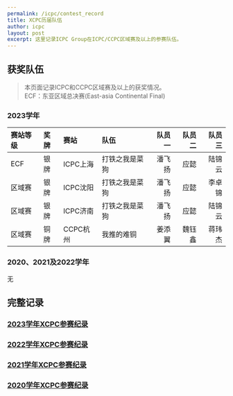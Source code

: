 ```yaml
---
permalink: /icpc/contest_record
title: XCPC历届队伍
author: icpc
layout: post
excerpt: 这里记录ICPC Group在ICPC/CCPC区域赛及以上的参赛队伍。
---
```


## 获奖队伍

> 本页面记录ICPC和CCPC区域赛及以上的获奖情况。  
> ECF：东亚区域总决赛(East-asia Continental Final)

### 2023学年

| 赛站等级 | 奖牌 | 赛站     | 队伍      | 队员一 | 队员二 | 队员三 |
|:-----|:---|:-------|:--------|----:|----:|----:|
| ECF  | 银牌 | ICPC上海 | 打铁之我是菜狗 | 潘飞扬 |  应懿 | 陆锦云 |
| 区域赛  | 银牌 | ICPC沈阳 | 打铁之我是菜狗 | 潘飞扬 |  应懿 | 李卓锦 |
| 区域赛  | 银牌 | ICPC济南 | 打铁之我是菜狗 | 潘飞扬 |  应懿 | 陆锦云 |
| 区域赛  | 铜牌 | CCPC杭州 | 我推的难铜   | 姜添翼 | 魏钰鑫 | 蒋玮杰 |

### 2020、2021及2022学年

无

## 完整记录

### [2023学年XCPC参赛纪录](/icpc/contest_record_2023)

### [2022学年XCPC参赛纪录](/icpc/contest_record_2022)

### [2021学年XCPC参赛纪录](/icpc/contest_record_2021)

### [2020学年XCPC参赛纪录](/icpc/contest_record_2020)

